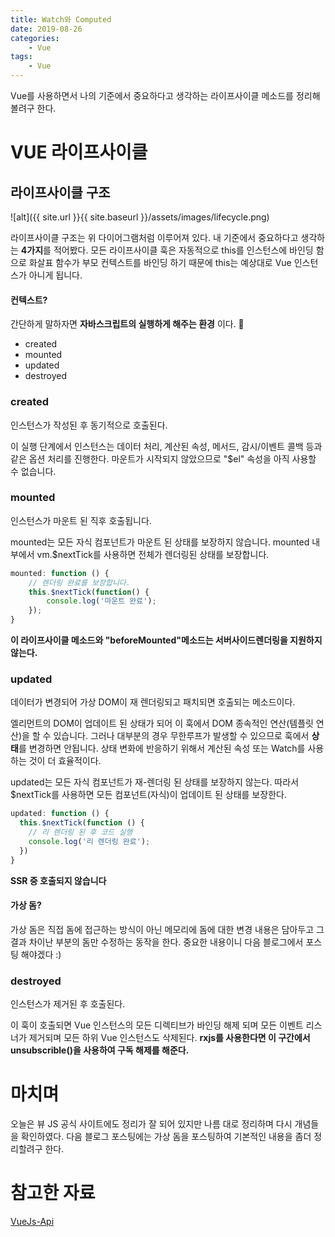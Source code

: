 ```yaml
---
title: Watch와 Computed
date: 2019-08-26
categories:
    - Vue
tags:
    - Vue
---
```


Vue를 사용하면서 나의 기준에서 중요하다고 생각하는 라이프사이클 메소드를 정리해볼려구 한다.

<!--more-->
# VUE 라이프사이클

## 라이프사이클 구조
![alt]({{ site.url }}{{ site.baseurl }}/assets/images/lifecycle.png)

라이프사이클 구조는 위 다이어그램처럼 이루어져 있다.
내 기준에서 중요하다고 생각하는 **4가지**를 적어봤다.
모든 라이프사이클 훅은 자동적으로 this를 인스턴스에 바인딩 함으로
화살표 함수가 부모 컨텍스트를 바인딩 하기 때문에 this는 예상대로 Vue 인스턴스가 아니게 됩니다.

#### 컨텍스트?
간단하게 말하자면 **자바스크립트의 실행하게 해주는 환경** 이다.

- created
- mounted
- updated
- destroyed

### created
인스턴스가 작성된 후 동기적으로 호출된다.

이 실행 단계에서 인스턴스는 데이터 처리, 계산된 속성, 메서드, 감시/이벤트 콜백 등과 같은 옵션 처리를 진행한다.
마운트가 시작되지 않았으므로 "$el" 속성을 아직 사용할 수 없습니다.

### mounted
인스턴스가 마운트 된 직후 호출됩니다.

mounted는 모든 자식 컴포넌트가 마운트 된 상태를 보장하지 않습니다. 
mounted 내부에서 vm.$nextTick를 사용하면 전체가 렌더링된 상태를 보장합니다.
```javascript
mounted: function () {
    // 렌더링 완료를 보장합니다.
    this.$nextTick(function() {
        console.log('마운트 완료');
    });
}
```
**이 라이프사이클 메소드와 "beforeMounted"메소드는 서버사이드렌더링을 지원하지 않는다.**

### updated
데이터가 변경되어 가상 DOM이 재 렌더링되고 패치되면 호출되는 메소드이다.

엘리먼트의 DOM이 업데이트 된 상태가 되어 이 훅에서 DOM 종속적인 연산(템플릿 연산)을 할 수 있습니다.
그러나 대부분의 경우 무한루프가 발생할 수 있으므로 훅에서 **상태**를 변경하면 안됩니다.
상태 변화에 반응하기 위해서 계산된 속성 또는 Watch를 사용하는 것이 더 효율적이다.

updated는 모든 자식 컴포넌트가 재-렌더링 된 상태를 보장하지 않는다.
따라서 $nextTick를 사용하면 모든 컴포넌트(자식)이 업데이트 된 상태를 보장한다.
```javascript
updated: function () {
  this.$nextTick(function () {
    // 리 렌더링 된 후 코드 실행
    console.log('리 렌더링 완료');
  })
}
```

**SSR 중 호출되지 않습니다**

#### 가상 돔?
가상 돔은 직접 돔에 접근하는 방식이 아닌 메모리에 돔에 대한 변경 내용은 담아두고
그 결과 차이난 부분의 돔만 수정하는 동작을 한다.
중요한 내용이니 다음 블로그에서 포스팅 해야겠다 :)

### destroyed
인스턴스가 제거된 후 호출된다.

이 훅이 호출되면 Vue 인스턴스의 모든 디렉티브가 바인딩 해제 되며
모든 이벤트 리스너가 제거되며 모든 하위 Vue 인스턴스도 삭제된다.
**rxjs를 사용한다면 이 구간에서 unsubscrible()을 사용하여 구독 해제를 해준다.**

# 마치며
오늘은 뷰 JS 공식 사이트에도 정리가 잘 되어 있지만 나름 대로 정리하며 다시 개념들을 확인하였다.
다음 블로그 포스팅에는 가상 돔을 포스팅하여 기본적인 내용을 좀더 정리할려구 한다.

# 참고한 자료
[VueJs-Api](https://kr.vuejs.org/v2/api/)